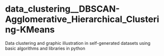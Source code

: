 # data_clustering__DBSCAN-Agglomerative_Hierarchical_Clustering-KMeans

Data clustering and graphic illustration in self-generated datasets using basic algorithms and libraries in python 
